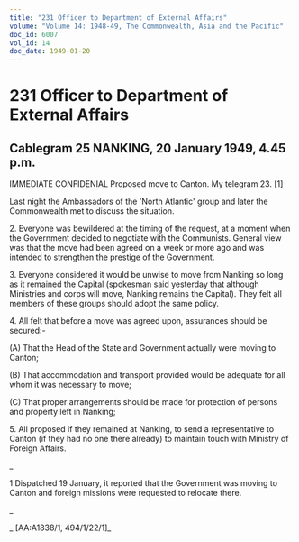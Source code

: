 ```yaml
---
title: "231 Officer to Department of External Affairs"
volume: "Volume 14: 1948-49, The Commonwealth, Asia and the Pacific"
doc_id: 6007
vol_id: 14
doc_date: 1949-01-20
---
```


# 231 Officer to Department of External Affairs

## Cablegram 25 NANKING, 20 January 1949, 4.45 p.m.

IMMEDIATE CONFIDENIAL Proposed move to Canton. My telegram 23. [1]

Last night the Ambassadors of the 'North Atlantic' group and later the Commonwealth met to discuss the situation.

2\. Everyone was bewildered at the timing of the request, at a moment when the Government decided to negotiate with the Communists. General view was that the move had been agreed on a week or more ago and was intended to strengthen the prestige of the Government.

3\. Everyone considered it would be unwise to move from Nanking so long as it remained the Capital (spokesman said yesterday that although Ministries and corps will move, Nanking remains the Capital). They felt all members of these groups should adopt the same policy.

4\. All felt that before a move was agreed upon, assurances should be secured:-

(A) That the Head of the State and Government actually were moving to Canton;

(B) That accommodation and transport provided would be adequate for all whom it was necessary to move;

(C) That proper arrangements should be made for protection of persons and property left in Nanking;

5\. All proposed if they remained at Nanking, to send a representative to Canton (if they had no one there already) to maintain touch with Ministry of Foreign Affairs.

_

1 Dispatched 19 January, it reported that the Government was moving to Canton and foreign missions were requested to relocate there.

_

_ [AA:A1838/1, 494/1/22/1]_
